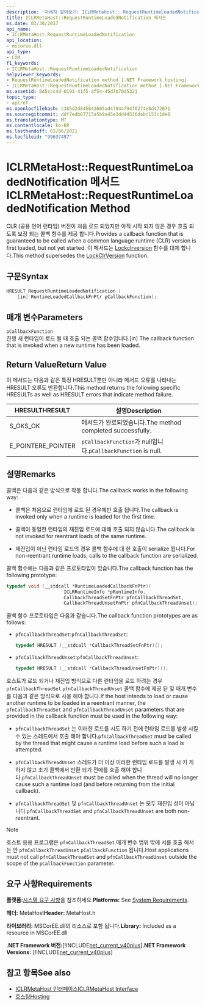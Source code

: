 ```yaml
---
description: '자세히 알아보기: ICLRMetaHost:: RequestRuntimeLoadedNotification 메서드'
title: ICLRMetaHost::RequestRuntimeLoadedNotification 메서드
ms.date: 03/30/2017
api_name:
- ICLRMetaHost.RequestRuntimeLoadedNotification
api_location:
- mscoree.dll
api_type:
- COM
f1_keywords:
- ICLRMetaHost::RequestRuntimeLoadedNotification
helpviewer_keywords:
- RequestRuntimeLoadedNotification method [.NET Framework hosting]
- ICLRMetaHost::RequestRuntimeLoadedNotification method [.NET Framework hosting]
ms.assetid: 0d5ccc4d-0193-41f5-af54-45d7b70d5321
topic_type:
- apiref
ms.openlocfilehash: c385d2d845642605ad47944794f6274e8d472071
ms.sourcegitcommit: ddf7edb67715a5b9a45e3dd44536dabc153c1de0
ms.translationtype: MT
ms.contentlocale: ko-KR
ms.lasthandoff: 02/06/2021
ms.locfileid: "99637497"
---
```

# <a name="iclrmetahostrequestruntimeloadednotification-method"></a><span data-ttu-id="daaa3-103">ICLRMetaHost::RequestRuntimeLoadedNotification 메서드</span><span class="sxs-lookup"><span data-stu-id="daaa3-103">ICLRMetaHost::RequestRuntimeLoadedNotification Method</span></span>

<span data-ttu-id="daaa3-104">CLR (공용 언어 런타임) 버전이 처음 로드 되었지만 아직 시작 되지 않은 경우 호출 되도록 보장 되는 콜백 함수를 제공 합니다.</span><span class="sxs-lookup"><span data-stu-id="daaa3-104">Provides a callback function that is guaranteed to be called when a common language runtime (CLR) version is first loaded, but not yet started.</span></span> <span data-ttu-id="daaa3-105">이 메서드는 [Lockclrversion](lockclrversion-function.md) 함수를 대체 합니다.</span><span class="sxs-lookup"><span data-stu-id="daaa3-105">This method supersedes the [LockClrVersion](lockclrversion-function.md) function.</span></span>  
  
## <a name="syntax"></a><span data-ttu-id="daaa3-106">구문</span><span class="sxs-lookup"><span data-stu-id="daaa3-106">Syntax</span></span>  
  
```cpp  
HRESULT RequestRuntimeLoadedNotification (  
    [in] RuntimeLoadedCallbackFnPtr pCallbackFunction);  
```  
  
## <a name="parameters"></a><span data-ttu-id="daaa3-107">매개 변수</span><span class="sxs-lookup"><span data-stu-id="daaa3-107">Parameters</span></span>  

 `pCallbackFunction`  
 <span data-ttu-id="daaa3-108">진행 새 런타임이 로드 될 때 호출 되는 콜백 함수입니다.</span><span class="sxs-lookup"><span data-stu-id="daaa3-108">[in] The callback function that is invoked when a new runtime has been loaded.</span></span>  
  
## <a name="return-value"></a><span data-ttu-id="daaa3-109">Return Value</span><span class="sxs-lookup"><span data-stu-id="daaa3-109">Return Value</span></span>  

 <span data-ttu-id="daaa3-110">이 메서드는 다음과 같은 특정 HRESULT뿐만 아니라 메서드 오류를 나타내는 HRESULT 오류도 반환합니다.</span><span class="sxs-lookup"><span data-stu-id="daaa3-110">This method returns the following specific HRESULTs as well as HRESULT errors that indicate method failure.</span></span>  
  
|<span data-ttu-id="daaa3-111">HRESULT</span><span class="sxs-lookup"><span data-stu-id="daaa3-111">HRESULT</span></span>|<span data-ttu-id="daaa3-112">설명</span><span class="sxs-lookup"><span data-stu-id="daaa3-112">Description</span></span>|  
|-------------|-----------------|  
|<span data-ttu-id="daaa3-113">S_OK</span><span class="sxs-lookup"><span data-stu-id="daaa3-113">S_OK</span></span>|<span data-ttu-id="daaa3-114">메서드가 완료되었습니다.</span><span class="sxs-lookup"><span data-stu-id="daaa3-114">The method completed successfully.</span></span>|  
|<span data-ttu-id="daaa3-115">E_POINTER</span><span class="sxs-lookup"><span data-stu-id="daaa3-115">E_POINTER</span></span>|<span data-ttu-id="daaa3-116">`pCallbackFunction`가 null입니다.</span><span class="sxs-lookup"><span data-stu-id="daaa3-116">`pCallbackFunction` is null.</span></span>|  
  
## <a name="remarks"></a><span data-ttu-id="daaa3-117">설명</span><span class="sxs-lookup"><span data-stu-id="daaa3-117">Remarks</span></span>  

 <span data-ttu-id="daaa3-118">콜백은 다음과 같은 방식으로 작동 합니다.</span><span class="sxs-lookup"><span data-stu-id="daaa3-118">The callback works in the following way:</span></span>  
  
- <span data-ttu-id="daaa3-119">콜백은 처음으로 런타임에 로드 된 경우에만 호출 됩니다.</span><span class="sxs-lookup"><span data-stu-id="daaa3-119">The callback is invoked only when a runtime is loaded for the first time.</span></span>  
  
- <span data-ttu-id="daaa3-120">콜백이 동일한 런타임의 재진입 로드에 대해 호출 되지 않습니다.</span><span class="sxs-lookup"><span data-stu-id="daaa3-120">The callback is not invoked for reentrant loads of the same runtime.</span></span>  
  
- <span data-ttu-id="daaa3-121">재진입이 아닌 런타임 로드의 경우 콜백 함수에 대 한 호출이 serialize 됩니다.</span><span class="sxs-lookup"><span data-stu-id="daaa3-121">For non-reentrant runtime loads, calls to the callback function are serialized.</span></span>  
  
 <span data-ttu-id="daaa3-122">콜백 함수에는 다음과 같은 프로토타입이 있습니다.</span><span class="sxs-lookup"><span data-stu-id="daaa3-122">The callback function has the following prototype:</span></span>  
  
```cpp  
typedef void (__stdcall *RuntimeLoadedCallbackFnPtr)(  
                     ICLRRuntimeInfo *pRuntimeInfo,  
                     CallbackThreadSetFnPtr pfnCallbackThreadSet,  
                     CallbackThreadUnsetFnPtr pfnCallbackThreadUnset);  
```  
  
 <span data-ttu-id="daaa3-123">콜백 함수 프로토타입은 다음과 같습니다.</span><span class="sxs-lookup"><span data-stu-id="daaa3-123">The callback function prototypes are as follows:</span></span>  
  
- <span data-ttu-id="daaa3-124">`pfnCallbackThreadSet`:</span><span class="sxs-lookup"><span data-stu-id="daaa3-124">`pfnCallbackThreadSet`:</span></span>  
  
    ```cpp  
    typedef HRESULT (__stdcall *CallbackThreadSetFnPtr)();  
    ```  
  
- <span data-ttu-id="daaa3-125">`pfnCallbackThreadUnset`:</span><span class="sxs-lookup"><span data-stu-id="daaa3-125">`pfnCallbackThreadUnset`:</span></span>  
  
    ```cpp  
    typedef HRESULT (__stdcall *CallbackThreadUnsetFnPtr)();  
    ```  
  
 <span data-ttu-id="daaa3-126">호스트가 로드 되거나 재진입 방식으로 다른 런타임을 로드 하려는 경우 `pfnCallbackThreadSet` `pfnCallbackThreadUnset` 콜백 함수에 제공 된 및 매개 변수를 다음과 같은 방식으로 사용 해야 합니다.</span><span class="sxs-lookup"><span data-stu-id="daaa3-126">If the host intends to load or cause another runtime to be loaded in a reentrant manner, the `pfnCallbackThreadSet` and `pfnCallbackThreadUnset` parameters that are provided in the callback function must be used in the following way:</span></span>  
  
- <span data-ttu-id="daaa3-127">`pfnCallbackThreadSet` 는 이러한 로드를 시도 하기 전에 런타임 로드를 발생 시킬 수 있는 스레드에서 호출 해야 합니다.</span><span class="sxs-lookup"><span data-stu-id="daaa3-127">`pfnCallbackThreadSet` must be called by the thread that might cause a runtime load before such a load is attempted.</span></span>  
  
- <span data-ttu-id="daaa3-128">`pfnCallbackThreadUnset` 스레드가 더 이상 이러한 런타임 로드를 발생 시 키 게 하지 않고 초기 콜백에서 반환 되기 전에를 호출 해야 합니다.</span><span class="sxs-lookup"><span data-stu-id="daaa3-128">`pfnCallbackThreadUnset` must be called when the thread will no longer cause such a runtime load (and before returning from the initial callback).</span></span>  
  
- <span data-ttu-id="daaa3-129">`pfnCallbackThreadSet` 및 `pfnCallbackThreadUnset` 는 모두 재진입 성이 아닙니다.</span><span class="sxs-lookup"><span data-stu-id="daaa3-129">`pfnCallbackThreadSet` and `pfnCallbackThreadUnset` are both non-reentrant.</span></span>  
  
> [!NOTE]
> <span data-ttu-id="daaa3-130">호스트 응용 프로그램은 `pfnCallbackThreadSet` 매개 변수 범위 밖에 서를 호출 해서는 안 `pfnCallbackThreadUnset` `pCallbackFunction` 됩니다.</span><span class="sxs-lookup"><span data-stu-id="daaa3-130">Host applications must not call `pfnCallbackThreadSet` and `pfnCallbackThreadUnset` outside the scope of the `pCallbackFunction` parameter.</span></span>  
  
## <a name="requirements"></a><span data-ttu-id="daaa3-131">요구 사항</span><span class="sxs-lookup"><span data-stu-id="daaa3-131">Requirements</span></span>  

 <span data-ttu-id="daaa3-132">**플랫폼:**[시스템 요구 사항](../../get-started/system-requirements.md)을 참조하세요.</span><span class="sxs-lookup"><span data-stu-id="daaa3-132">**Platforms:** See [System Requirements](../../get-started/system-requirements.md).</span></span>  
  
 <span data-ttu-id="daaa3-133">**헤더:** MetaHost</span><span class="sxs-lookup"><span data-stu-id="daaa3-133">**Header:** MetaHost.h</span></span>  
  
 <span data-ttu-id="daaa3-134">**라이브러리:** MSCorEE.dll의 리소스로 포함 됩니다.</span><span class="sxs-lookup"><span data-stu-id="daaa3-134">**Library:** Included as a resource in MSCorEE.dll</span></span>  
  
 <span data-ttu-id="daaa3-135">**.NET Framework 버전:**[!INCLUDE[net_current_v40plus](../../../../includes/net-current-v40plus-md.md)]</span><span class="sxs-lookup"><span data-stu-id="daaa3-135">**.NET Framework Versions:** [!INCLUDE[net_current_v40plus](../../../../includes/net-current-v40plus-md.md)]</span></span>  
  
## <a name="see-also"></a><span data-ttu-id="daaa3-136">참고 항목</span><span class="sxs-lookup"><span data-stu-id="daaa3-136">See also</span></span>

- [<span data-ttu-id="daaa3-137">ICLRMetaHost 인터페이스</span><span class="sxs-lookup"><span data-stu-id="daaa3-137">ICLRMetaHost Interface</span></span>](iclrmetahost-interface.md)
- [<span data-ttu-id="daaa3-138">호스팅</span><span class="sxs-lookup"><span data-stu-id="daaa3-138">Hosting</span></span>](index.md)
